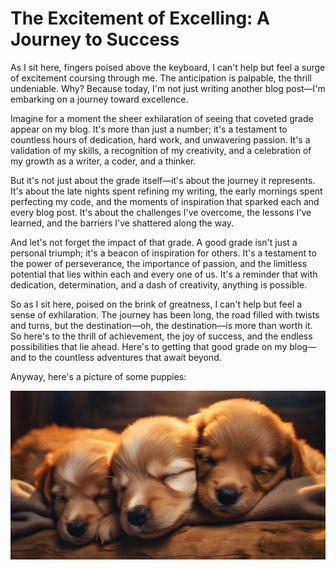 # The Excitement of Excelling: A Journey to Success


As I sit here, fingers poised above the keyboard, I can't help but feel a surge of excitement coursing through me. 
The anticipation is palpable, the thrill undeniable. 
Why? Because today, I'm not just writing another blog post—I'm embarking on a journey toward excellence.


Imagine for a moment the sheer exhilaration of seeing that coveted grade appear on my blog. 
It's more than just a number; it's a testament to countless hours of dedication, hard work, and unwavering passion. 
It's a validation of my skills, a recognition of my creativity, and a celebration of my growth as a writer, a coder, and a thinker.


But it's not just about the grade itself—it's about the journey it represents. 
It's about the late nights spent refining my writing, the early mornings spent perfecting my code, 
and the moments of inspiration that sparked each and every blog post. 
It's about the challenges I've overcome, the lessons I've learned, and the barriers I've shattered along the way.


And let's not forget the impact of that grade. 
A good grade isn't just a personal triumph; it's a beacon of inspiration for others. 
It's a testament to the power of perseverance, the importance of passion, and the limitless potential that lies within each and every one of us. 
It's a reminder that with dedication, determination, and a dash of creativity, anything is possible.


So as I sit here, poised on the brink of greatness, I can't help but feel a sense of exhilaration. 
The journey has been long, the road filled with twists and turns, but the destination—oh, the destination—is more than worth it. 
So here's to the thrill of achievement, the joy of success, and the endless possibilities that lie ahead. 
Here's to getting that good grade on my blog—and to the countless adventures that await beyond.


Anyway, here's a picture of some puppies:




<img src="images/cute_puppies.png" alt="puppies">
